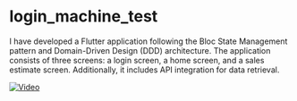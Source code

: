 # login_machine_test

 I have developed a Flutter application following the Bloc State Management pattern and  Domain-Driven Design (DDD) architecture. The application consists of three screens: a login screen, a home screen, and a sales estimate screen. Additionally, it includes API integration for data retrieval. 

 [![Video](https://img.youtube.com/vi/ykFwptjida4/0.jpg)](https://www.youtube.com/watch?v=ykFwptjida4)